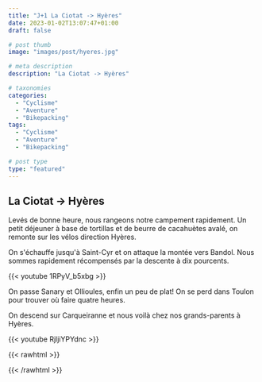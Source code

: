 ```yaml
---
title: "J+1 La Ciotat -> Hyères"
date: 2023-01-02T13:07:47+01:00
draft: false

# post thumb
image: "images/post/hyeres.jpg"

# meta description
description: "La Ciotat -> Hyères"

# taxonomies
categories:
  - "Cyclisme" 
  - "Aventure" 
  - "Bikepacking" 
tags:
  - "Cyclisme" 
  - "Aventure" 
  - "Bikepacking"

# post type
type: "featured"
---
```


## La Ciotat -> Hyères

Levés de bonne heure, nous rangeons notre campement rapidement. Un petit déjeuner à base de tortillas et de beurre de cacahuètes avalé, on remonte sur les vélos direction Hyères. 

On s'échauffe jusqu'à Saint-Cyr et on attaque la montée vers Bandol. Nous sommes rapidement récompensés par la descente à dix pourcents. 

{{< youtube 1RPyV_b5xbg >}}

On passe Sanary et Ollioules, enfin un peu de plat! On se perd dans Toulon pour trouver où faire quatre heures.

On descend sur Carqueiranne et nous voilà chez nos grands-parents à Hyères.

{{< youtube RjljiYPYdnc >}}

{{< rawhtml >}}
<div class="strava-embed-placeholder" data-embed-type="activity" data-embed-id="8327137336"></div><script src="https://strava-embeds.com/embed.js"></script>
{{< /rawhtml >}}
